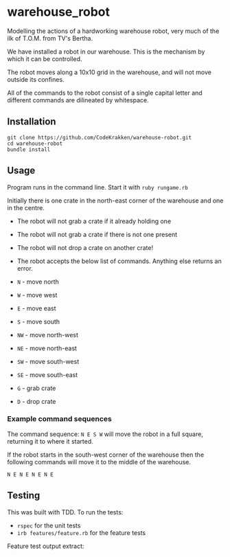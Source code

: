 # warehouse_robot

Modelling the actions of a hardworking warehouse robot, very much of the ilk of T.O.M. from TV's Bertha.

We have installed a robot in our warehouse. This is the mechanism by which it can be controlled.

The robot moves along a 10x10 grid in the warehouse, and will not move outside its confines.

All of the commands to the robot consist of a single capital letter and different commands are dilineated by whitespace.

## Installation

```
git clone https://github.com/CodeKrakken/warehouse-robot.git
cd warehouse-robot
bundle install
```

## Usage

Program runs in the command line. Start it with `ruby rungame.rb`

Initially there is one crate in the north-east corner of the warehouse and one in the centre.

* The robot will not grab a crate if it already holding one
* The robot will not grab a crate if there is not one present
* The robot will not drop a crate on another crate!
* The robot accepts the below list of commands. Anything else returns an error.

* `N`  - move north
* `W`  - move west
* `E`  - move east
* `S`  - move south
* `NW` - move north-west
* `NE` - move north-east
* `SW` - move south-west
* `SE` - move south-east
* `G`  - grab crate
* `D`  - drop crate

### Example command sequences

The command sequence: `N E S W` will move the robot in a full square, returning it to where it started.

If the robot starts in the south-west corner of the warehouse then the following commands will move it to the middle of the warehouse.

`N E N E N E N E`

## Testing

This was built with TDD. To run the tests:

* `rspec` for the unit tests
* `irb features/feature.rb` for the feature tests

Feature test output extract:
